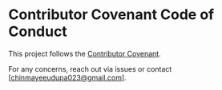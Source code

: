 # Contributor Covenant Code of Conduct

This project follows the [Contributor Covenant](https://www.contributor-covenant.org/).

For any concerns, reach out via issues or contact [chinmayeeudupa023@gmail.com].
